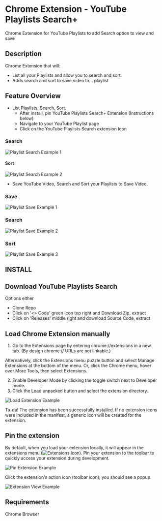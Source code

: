 # Chrome Extension - YouTube Playlists Search+

Chrome Extension for YouTube Playlists to add Search option to view and save

## Description

Chrome Extension that will:

- List all your Playlists and allow you to search and sort.
- Adds search and sort to save video to... playlist

## Feature Overview

- List Playlists, Search, Sort.
  - After install, pin YouTube Playlists Search+ Extension (Instructions below)
  - Navigate to your YouTube Playlist page
  - Click on the YouTube Playlists Search extension Icon

### Search

![Playlist Search Example 1](readme-assets/playlist-search-example-1.png)

#### Sort

![Playlist Search Example 2](readme-assets/playlist-search-example-2.png)

- Save YouTube Video, Search and Sort your Playlists to Save Video.

### Save

![Playlist Save Example 1](readme-assets/playlist-save-example-1.png)

### Search

![Playlist Save Example 2](readme-assets/playlist-save-example-2.png)

### Sort

![Playlist Save Example 3](readme-assets/playlist-save-example-3.png)

## INSTALL

## Download YouTube Playlists Search

Options either

- Clone Repo
- Click on '<> Code' green Icon top right and Download Zip, extract
- Click on 'Releases' middle right and download Source Code, extract

## Load Chrome Extension manually

1.  Go to the Extensions page by entering chrome://extensions in a new tab. (By design chrome:// URLs are not linkable.)

Alternatively, click the Extensions menu puzzle button and select Manage Extensions at the bottom of the menu.
Or, click the Chrome menu, hover over More Tools, then select Extensions.

2.  Enable Developer Mode by clicking the toggle switch next to Developer mode.
3.  Click the Load unpacked button and select the extension directory.

![Load Extension Example](readme-assets/extensions-instructions-1.png)

Ta-da! The extension has been successfully installed. If no extension icons were included in the manifest, a generic icon will be created for the extension.

## Pin the extension

By default, when you load your extension locally, it will appear in the extensions menu (![Extensions Icon](readme-assets/extensions-instructions-2.png)).
Pin your extension to the toolbar to quickly access your extension during development.

![Pin Extension Example](readme-assets/extensions-instructions-3.png)

Click the extension's action icon (toolbar icon); you should see a popup.

![Extension View Example](readme-assets/extensions-instructions-4.png)

## Requirements

Chrome Browser
